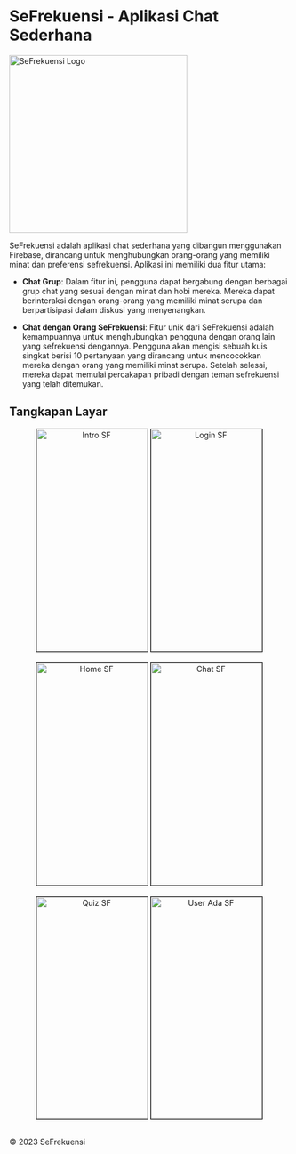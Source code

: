 # SeFrekuensi - Aplikasi Chat Sederhana

<img width="320" height="320" alt="SeFrekuensi Logo" src="https://github.com/aufar05/seFrekuensi/assets/110684395/8d73cf68-91f4-4e8a-99d5-9a66aabf47d5">

SeFrekuensi adalah aplikasi chat sederhana yang dibangun menggunakan Firebase, dirancang untuk menghubungkan orang-orang yang memiliki minat dan preferensi sefrekuensi. Aplikasi ini memiliki dua fitur utama:

- **Chat Grup**: Dalam fitur ini, pengguna dapat bergabung dengan berbagai grup chat yang sesuai dengan minat dan hobi mereka. Mereka dapat berinteraksi dengan orang-orang yang memiliki minat serupa dan berpartisipasi dalam diskusi yang menyenangkan.

- **Chat dengan Orang SeFrekuensi**: Fitur unik dari SeFrekuensi adalah kemampuannya untuk menghubungkan pengguna dengan orang lain yang sefrekuensi dengannya. Pengguna akan mengisi sebuah kuis singkat berisi 10 pertanyaan yang dirancang untuk mencocokkan mereka dengan orang yang memiliki minat serupa. Setelah selesai, mereka dapat memulai percakapan pribadi dengan teman sefrekuensi yang telah ditemukan.

## Tangkapan Layar

<div align="center">
   <img alt="Intro SF" src="https://github.com/aufar05/seFrekuensi/assets/110684395/9cc99806-da4f-4ffc-9892-f59704795c21" width="200" height="400" style="border: 0.5px solid #000;">
  <img alt="Login SF" src="https://github.com/aufar05/seFrekuensi/assets/110684395/d9076a3c-340d-49ad-9b34-73b7e8ae4de3" width="200" height="400" style="border: 1px solid #000;">
</div>
<br>
<div align="center">
  <img alt="Home SF" src="https://github.com/aufar05/seFrekuensi/assets/110684395/e495f155-d411-46f8-9dc8-ac4a989abd81" width="200" height="400" style="border: 1px solid #000;">
 <img alt="Chat SF" src="https://github.com/aufar05/seFrekuensi/assets/110684395/6c01be8c-58b7-4f58-a121-0df18256a49d" width="200" height="400" style="border: 1px solid #000;">
</div>
<br>
<div align="center">
   <img alt="Quiz SF" src="https://github.com/aufar05/seFrekuensi/assets/110684395/e8f6d9c3-86e6-45eb-9140-dbadfc5f45b1" width="200" height="400" style="border: 1px solid #000;">
  <img alt="User Ada SF" src="https://github.com/aufar05/seFrekuensi/assets/110684395/bb7af3db-4f13-4c78-8bd7-8f2de9a65f54" width="200" height="400" style="border: 1px solid #000;">
</div>


## 
© 2023 SeFrekuensi
